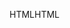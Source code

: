<span data-ttu-id="79365-101">HTML</span><span class="sxs-lookup"><span data-stu-id="79365-101">HTML</span></span>